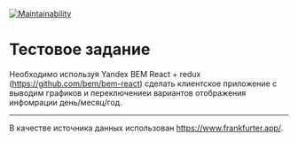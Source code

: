 [![Maintainability](https://api.codeclimate.com/v1/badges/a4cddd35f7deeea4bf5b/maintainability)](https://codeclimate.com/github/v1valasvegan/pryaniki_test/maintainability)


# Тестовое задание 

Необходимо используя Yandex BEM React + redux (https://github.com/bem/bem-react)
cделать клиентское приложение с выводим графиков и переключениеи вариантов отображения инфомрации день/месяц/год.

<hr>

В качестве источника данных использован https://www.frankfurter.app/.

